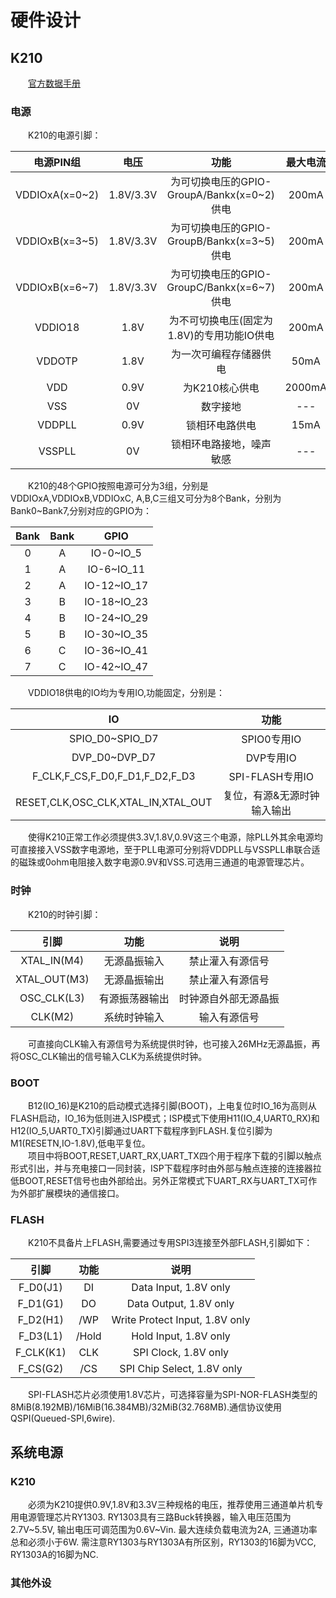 # 硬件设计

## K210

&emsp;&emsp;[官方数据手册](https://github.com/kendryte/kendryte-doc-datasheet)

### 电源

&emsp;&emsp;K210的电源引脚：

|   电源PIN组    |   电压    |                    功能                    | 最大电流 |
| :------------: | :-------: | :----------------------------------------: | :------: |
| VDDIOxA(x=0~2) | 1.8V/3.3V | 为可切换电压的GPIO-GroupA/Bankx(x=0~2)供电 |  200mA   |
| VDDIOxB(x=3~5) | 1.8V/3.3V | 为可切换电压的GPIO-GroupB/Bankx(x=3~5)供电 |  200mA   |
| VDDIOxB(x=6~7) | 1.8V/3.3V | 为可切换电压的GPIO-GroupC/Bankx(x=6~7)供电 |  200mA   |
|    VDDIO18     |   1.8V    | 为不可切换电压(固定为1.8V)的专用功能IO供电 |  200mA   |
|     VDDOTP     |   1.8V    |           为一次可编程存储器供电           |   50mA   |
|      VDD       |   0.9V    |               为K210核心供电               |  2000mA  |
|      VSS       |    0V     |                  数字接地                  |   ---    |
|     VDDPLL     |   0.9V    |               锁相环电路供电               |   15mA   |
|     VSSPLL     |    0V     |          锁相环电路接地，噪声敏感          |   ---    |

&emsp;&emsp;K210的48个GPIO按照电源可分为3组，分别是VDDIOxA,VDDIOxB,VDDIOxC, A,B,C三组又可分为8个Bank，分别为Bank0~Bank7,分别对应的GPIO为：

| Bank | Bank |    GPIO     |
| :--: | :--: | :---------: |
|  0   |  A   |  IO-0~IO_5  |
|  1   |  A   | IO-6~IO_11  |
|  2   |  A   | IO-12~IO_17 |
|  3   |  B   | IO-18~IO_23 |
|  4   |  B   | IO-24~IO_29 |
|  5   |  B   | IO-30~IO_35 |
|  6   |  C   | IO-36~IO_41 |
|  7   |  C   | IO-42~IO_47 |

&emsp;&emsp;VDDIO18供电的IO均为专用IO,功能固定，分别是：

|                 IO                 |            功能             |
| :--------------------------------: | :-------------------------: |
|          SPIO_D0~SPIO_D7           |         SPIO0专用IO         |
|           DVP_D0~DVP_D7            |          DVP专用IO          |
|   F_CLK,F_CS,F_D0,F_D1,F_D2,F_D3   |       SPI-FLASH专用IO       |
| RESET,CLK,OSC_CLK,XTAL_IN,XTAL_OUT | 复位，有源&无源时钟输入输出 |

&emsp;&emsp;使得K210正常工作必须提供3.3V,1.8V,0.9V这三个电源，除PLL外其余电源均可直接接入VSS数字电源地，至于PLL电源可分别将VDDPLL与VSSPLL串联合适的磁珠或0ohm电阻接入数字电源0.9V和VSS.可选用三通道的电源管理芯片。

### 时钟

&emsp;&emsp;K210的时钟引脚：

|     引脚     |      功能      |         说明         |
| :----------: | :------------: | :------------------: |
| XTAL_IN(M4)  |  无源晶振输入  |   禁止灌入有源信号   |
| XTAL_OUT(M3) |  无源晶振输出  |   禁止灌入有源信号   |
| OSC_CLK(L3)  | 有源振荡器输出 | 时钟源自外部无源晶振 |
|   CLK(M2)    |  系统时钟输入  |     输入有源信号     |

&emsp;&emsp;可直接向CLK输入有源信号为系统提供时钟，也可接入26MHz无源晶振，再将OSC_CLK输出的信号输入CLK为系统提供时钟。

### BOOT

&emsp;&emsp;B12(IO_16)是K210的启动模式选择引脚(BOOT)，上电复位时IO_16为高则从FLASH启动，IO_16为低则进入ISP模式；ISP模式下使用H11(IO_4,UART0_RX)和H12(IO_5,UART0_TX)引脚通过UART下载程序到FLASH.复位引脚为M1(RESETN,IO-1.8V),低电平复位。<br>&emsp;&emsp;项目中将BOOT,RESET,UART_RX,UART_TX四个用于程序下载的引脚以触点形式引出，并与充电接口一同封装，ISP下载程序时由外部与触点连接的连接器拉低BOOT,RESET信号也由外部给出。另外正常模式下UART_RX与UART_TX可作为外部扩展模块的通信接口。

### FLASH

&emsp;&emsp;K210不具备片上FLASH,需要通过专用SPI3连接至外部FLASH,引脚如下：

|   引脚    | 功能  |              说明              |
| :-------: | :---: | :----------------------------: |
| F_D0(J1)  |  DI   |     Data Input, 1.8V only      |
| F_D1(G1)  |  DO   |     Data Output, 1.8V only     |
| F_D2(H1)  |  /WP  | Write Protect Input, 1.8V only |
| F_D3(L1)  | /Hold |     Hold Input, 1.8V only      |
| F_CLK(K1) |  CLK  |      SPI Clock, 1.8V only      |
| F_CS(G2)  |  /CS  |   SPI Chip Select, 1.8V only   |

&emsp;&emsp;SPI-FLASH芯片必须使用1.8V芯片，可选择容量为SPI-NOR-FLASH类型的8MiB(8.192MB)/16MiB(16.384MB)/32MiB(32.768MB).通信协议使用QSPI(Queued-SPI,6wire).

## 系统电源

### K210

&emsp;&emsp;必须为K210提供0.9V,1.8V和3.3V三种规格的电压，推荐使用三通道单片机专用电源管理芯片RY1303. RY1303具有三路Buck转换器，输入电压范围为2.7V~5.5V, 输出电压可调范围为0.6V~Vin. 最大连续负载电流为2A, 三通道功率总和必须小于6W. 需注意RY1303与RY1303A有所区别，RY1303的16脚为VCC, RY1303A的16脚为NC.

### 其他外设

